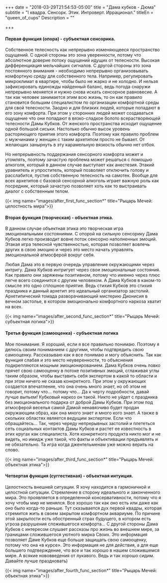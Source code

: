 +++
date = "2018-03-29T21:54:53-05:00"
title = "Дама кубков - Дюма"
subtitle = "I квадра. Сенсорк. Этик. Интроверт. Иррационал."
titleEn = "queen_of_cups"
Description = ""

+++

#### Первая функция (опора) - субъектная сенсорика. 
Собственное телесность как непрерывно изменяющееся пространство ощущений. С одной стороны это зона уверенности, 
потому что абсолютное доверие потоку ощущений идущих от телесности. Высокая дифференциация мельчайших сигналов. С другой стороны это 
зона постоянного внимания - необходимо непрерывно организовывать комфортную среду для собственного тела. 
Например, регулировать микроклимат в квартире, чтобы было не жарко и не холодно. И нельзя зафиксировать единожды найденный баланс, 
ведь погода снаружи непрерывно меняется и нужно снова искать сенсорное равновесие. А так как человек занимается этим всю жизнь, 
то он как правило становится большим специалистом по организации комфортной среды для свой телесности. Заодно и для близких людей, 
которые попадают в его зону комфорта. При этом у сторонних людей может создаваться ощущение что они попадают в вязко-сладкое болото 
всерастворяющей телесности Дамы Кубков. От женского пространства исходит ощущение одной большой сиськи. 
Настолько обычно высок уровень расторяющего приятия этого комфорта. Поэтому как правило проблем с мужчинами у женщин с таким архетипом просто не бывает. От желающих занырнуть в эту карамельную вязкость обычно нет отбоя. 

Но непрерывность поддержания сенсорного комфорта может и утомлять, поэтому зачастую проблема может решаться с помощью алкоголя, 
который в данном случае выступает как анестезия. Этакий уравнитель и упроститель, который позволяет отключить голову и расслабится, 
пустив собственную телесность на самотек. Вообще для всех архетипов с базовой сенсорной алкоголь играет важную роль как посредник, 
который зачастую позволяет хоть как то выстраивать диалог с собственным телом. 

{{< img name="images/after_first_func_section*" title="Рыцарь Мечей: целостность мира">}}

#### Вторая функция (творческая) - объектная этика.
В данном случае объектная этика это творческая игра эмоциональными состояниями. 
С опорой на сильную сенсорику Дама Кубков легко производит вовне поток сенсорно наполненных эмоций. 
Этакая игра телесной чувственностью, которая позволяет вовлечь других в свою эмоцию и через это место начать управлять 
эмоциональной атмосферой вокруг себя.

Любая Дама это в первую очередь управление окружающими через интригу. Дама Кубков интригует через свои эмоциональные состояния. 
Как правило они заряжены позитивном, потому что именно через плюс легче всего соединится с другим человеком. 
А Дама Кубков в каком-то смысле это одно сплошное приятие. Ведь стихия Кубков это стихия праздника и данный архетип это 
идеальный организатор застолий. Архетипический томада разворачивающий мистерию Дионисия в вечном застолье, 
в котором эмоционально комфортного наркоза хватит на всех.

{{< img name="images/after_second_func_section*" title="Рыцарь Мечей: субъектная логика">}}

#### Третья функция (самооценка) - субъектная логика
Мое понимание. Я хороший, если я все правильно понимаю. Поэтому я делюсь своим пониманием с другими, чтобы подтвредить свою самооценку. 
Рассказываю как я все понимаю и могу объяснить. Так как функция слабая и это место неуверенности, то объяснения подкрепляются 
мощным эмоционированием. Дама Кубков очень ловко прячет свою самооценку в потоке позитивных эмоций, сглаживая углы таким образом, 
чтобы выставить себя экспертом в какой то области и при этом ничего не сказав конкретного. При этом у окружающих создается впечатление, 
что она очень много знает, но об этом не говорит,  потому что… потому что… Да к черту подробности, давай лучше выпьем! 
Кубковый наркоз он такой. Никто не уйдет с праздника без эмоционального подарка от доброй Дамы Кубков. При этом под атмосферой 
веселья самой Дамой ненавязчиво будет продан окружающим образ, как она много знает и много кого знает. А также в скольких областях 
является ведущим экспертом. Если что обращайтесь... Так, через череду непрерывных застолий и плететься сеть социальных контактов 
Дамы Кубков и растет ее известность в этих кругах как специалиста. Хотя конкретного продукта никто мог и не видеть, но имидж уже такой, 
что факты и объективации предъявлять и не обязательно. Та игра когда джентельменам уже можно верить на слово. 

{{< img name="images/after_third_func_section*" title="Рыцарь Мечей: объектная этика">}}

#### Четвертая функция (суггестивная) - объектная интуиция.
Целостность внешней ситуации. Я хочу находится в гармоничной и целостной ситуации. Стремление в сторону идеального и законченного мира. 
Это проявляется в определенной консервативности, потому что я хочу чтобы мир не менялся. Все хорошо так как оно есть или даже как оно 
было когда-то раньше. Тут сказывается дух первой квадры, которая стремится жить в своем закрытом комфортном аквариуме. 
По причине этой закрытости есть обостренный страх будущего, в котором есть угроза разрушения сложившегося комфорта... 
С другой стороны Дама Кубков с интересом слушает рассказы про жизнь во внешнем мире, за границами сложившегося уютного мирка Своих. 
Это информация позволяет Даме Кубков еще больше защищать свою самооценку, потому что она «в курсе». Это информация не для действия, 
а для еще большего подтверждение, что все и так хорошо в нашем сложившемся мире. А всякие нововведения от лукавого. 
Ведь и так хорошо сидим. Давайте лучше праздновать) 

{{< img name="images/after_fourth_func_section*" title="Рыцарь Мечей: объектная этика">}}
